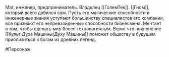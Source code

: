Маг, инженер, предприниматель. Владелец [[ГолемТек]].
[[Гном]], который всего добился сам. Пусть его магические способности и инженерные знания уступают большинству специалистов его компании, все признают его непревзойденные способности бизнесмена. Мечтает о том, чтобы сделать мир более технологичным. Верит что поклонение [[Культ Духа Машины|Духу Машины]] поможет обществу в будущем приблизиться к богам из древних легенд.


 #Персонаж 